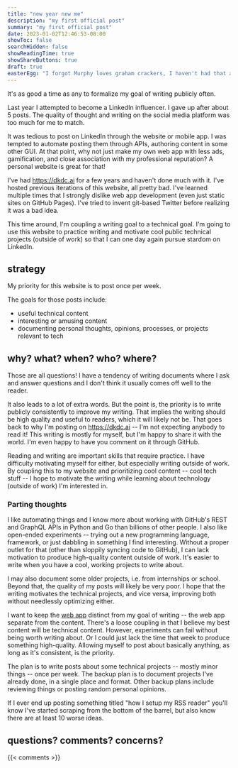 ```yaml
---
title: "new year new me"
description: "my first official post"
summary: "my first official post"
date: 2023-01-02T12:46:53-08:00
showToc: false
searchHidden: false
showReadingTime: true
showShareButtons: true
draft: true
easterEgg: "I forgot Murphy loves graham crackers, I haven't had that at home (anywhere) in a long time"
---
```


It's as good a time as any to formalize my goal of writing publicly often.  

Last year I attempted to become a LinkedIn influencer. I gave up after about 5 posts. The quality of thought and writing on the social media platform was too much for me to match.

It was tedious to post on LinkedIn through the website or mobile app. I was tempted to automate posting them through APIs, authoring content in some other GUI. At that point, why not just make my own web app with less ads, gamification, and close association with my professional reputation? A personal website is great for that! 

I've had https://dkdc.ai for a few years and haven't done much with it. I've hosted previous iterations of this website, all pretty bad. I've learned multiple times that I strongly dislike web app development (even just static sites on GitHub Pages). I've tried to invent git-based Twitter before realizing it was a bad idea.

This time around, I'm coupling a writing goal to a technical goal. I'm going to use this website to practice writing and motivate cool public technical projects (outside of work) so that I can one day again pursue stardom on LinkedIn.

## strategy

My priority for this website is to post once per week.

The goals for those posts include:

- useful technical content
- interesting or amusing content
- documenting personal thoughts, opinions, processes, or projects relevant to tech

## why? what? when? who? where?

Those are all questions! I have a tendency of writing documents where I ask and answer questions and I don't think it usually comes off well to the reader.

It also leads to a lot of extra words. But the point is, the priority is to write publicly consistently to improve my writing. That implies the writing should be high quality and useful to readers, which it will likely not be. That goes back to why I'm posting on https://dkdc.ai -- I'm not expecting anybody to read it! This writing is mostly for myself, but I'm happy to share it with the world. I'm even happy to have you comment on it through GitHub.

Reading and writing are important skills that require practice. I have difficulty motivating myself for either, but especially writing outside of work. By coupling this to my website and prioritizing cool content -- cool tech stuff -- I hope to motivate the writing while learning about technology (outside of work) I'm interested in. 

### Parting thoughts

I like automating things and I know more about working with GitHub's REST and GraphQL APIs in Python and Go than billions of other people. I also like open-ended experiments -- trying out a new programming language, framework, or just dabbling in something I find interesting. Without a proper outlet for that (other than sloppily syncing code to GitHub), I can lack motivation to produce high-quality content outside of work. It's easier to write when you have a cool, working projects to write about.

I may also document some older projects, i.e. from internships or school. Beyond that, the quality of my posts will likely be very poor. I hope that the writing motivates the technical projects, and vice versa, improving both without needlessly optimizing either.

I want to keep the [web app](/projects/webiste) distinct from my goal of writing -- the web app separate from the content. There's a loose coupling in that I believe my best content will be technical content. However, experiments can fail without being worth writing about. Or I could just lack the time that week to produce something high-quality. Allowing myself to post about basically anything, as long as it's consistent, is the priority. 

The plan is to write posts about some technical projects -- mostly minor things -- once per week. The backup plan is to document projects I've already done, in a single place and format. Other backup plans include reviewing things or posting random personal opinions.

If I ever end up posting something titled "how I setup my RSS reader" you'll know I've started scraping from the bottom of the barrel, but also know there are at least 10 worse ideas. 

## questions? comments? concerns?

{{< comments >}}
